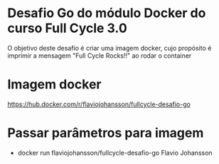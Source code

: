# Desafio Go do módulo Docker do curso Full Cycle 3.0 

O objetivo deste desafio é criar uma imagem docker, cujo propósito é imprimir a mensagem "Full Cycle Rocks!!" ao rodar o container

# Imagem docker 
https://hub.docker.com/r/flaviojohansson/fullcycle-desafio-go

# Passar parâmetros para imagem
- docker run flaviojohansson/fullcycle-desafio-go Flavio Johansson